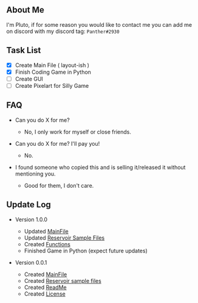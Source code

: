 ## About Me
I'm Pluto, if for some reason you would like to contact me you can add me on discord with my discord tag: ```Panther#2930```

## Task List
- [x] Create Main File ( layout-ish )
- [x] Finish Coding Game in Python
- [ ] Create GUI
- [ ] Create Pixelart for Silly Game

## FAQ
- Can you do X for me?
  - No, I only work for myself or close friends.

- Can you do X for me? I'll pay you!
  - No.

- I found someone who copied this and is selling it/released it without mentioning you.
  -  Good for them, I don't care.

## Update Log
- Version 1.0.0
  - Updated [MainFile](./LuckyUnicorn.py)
  - Updated [Reservoir Sample Files](./ReservoirFiles)
  - Created [Functions](./Functions)
  - Finished Game in Python \(expect future updates\)
  
- Version 0.0.1
  - Created [MainFile](./LuckyUnicorn.py)
  - Created [Reservoir sample files](./ReservoirFiles)
  - Created [ReadMe](README.md)
  - Created [License](LICENSE)
